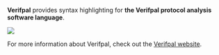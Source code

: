 **Verifpal** provides syntax highlighting for **the Verifpal protocol analysis software language**.


![](https://verifpal.com/res/img/png/nova.png?)


For more information about Verifpal, check out the [Verifpal website](https://verifpal.com).